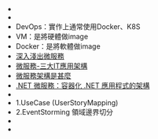 -
-
- DevOps：實作上通常使用Docker、K8S
- VM：是將硬體做image
- Docker：是將軟體做image
- [深入淺出微服務](https://iter01.com/462716.html)
- [微服務-三大IT應用架構](https://www.ithome.com.tw/news/95752)
- [微服務架構是甚麼](https://www.sysage.com.tw/news/technology/209)
- [.NET 微服務：容器化 .NET 應用程式的架構](https://docs.microsoft.com/zh-tw/dotnet/architecture/microservices/)
-
- 1.UseCase (UserStoryMapping)
- 2.EventStorming 領域邊界切分
-
-